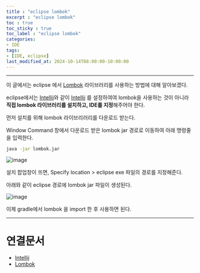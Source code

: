 ```yaml
---
title : "eclipse lombok"
excerpt : "eclipse lombok"
toc : true
toc_sticky : true
toc_label : "eclipse lombok"
categories:
- IDE
tags:
- [IDE, eclipse]
last_modified_at: 2024-10-14T08:00:00-10:00:00
---
```

  
---
  
 이 글에서는 eclipse 에서 [Lombok](../../spring/spring-Lombok) 라이브러리를 사용하는 방법에 대해 알아보겠다.

 eclipse에서는 [Intellij](../../ide/ide-Intellij)와 같이 [Intellij](../../ide/ide-Intellij#annotationprocessor) 를 설정하여여 lombok을 사용하는 것이 아니라 **직접 lombok 라이브러리를 설치하고, IDE를 지정**해주어야 한다.

 먼저 설치를 위해 lombok 라이브리러리를 다운로드 받는다.

 Window Command 창에서 다운로드 받은 lombok jar 경로로 이동하여 아래 명령줄을 입력한다.
  
```bash
java -jar lombok.jar
```
  
![image](../../assets/images/lombokInstall.png)

 설치 팝업창이 뜨면, Specify location > eclipse exe 파일의 경로를 지정해준다.

 아래와 같이 eclipse 경로에 lombok jar 파일이 생성된다.
  
![image](../../assets/images/lombokIntallResult.png)

 이제 gradle에서 lombok 을 import 한 후 사용하면 된다.
 
---
  
# 연결문서
- [Intellij](../../ide/ide-Intellij#annotationprocessor)
- [Lombok](../../spring/spring-Lombok)